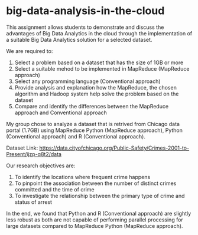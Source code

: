 # big-data-analysis-in-the-cloud

This assignment allows students to demonstrate and discuss the advantages of Big Data Analytics in the cloud through the implementation of a suitable Big Data Analytics solution for a selected dataset. 

We are required to:
  1. Select a problem based on a dataset that has the size of 1GB or more
  2. Select a suitable mehod to be implemented in MapReduce (MapReduce approach) 
  3. Select any programming language (Conventional approach)
  4. Provide analysis and explanation how the MapReduce, the chosen algorithm and Hadoop system help solve the problem based on the dataset
  5. Compare and identify the differences between the MapReduce approach and Conventional approach

My group chose to analyze a dataset that is retrived from Chicago data portal (1.7GB) using MapReduce Python (MapReduce approach), Python (Conventional approach) and R (Conventional approach). 

Dataset Link: https://data.cityofchicago.org/Public-Safety/Crimes-2001-to-Present/ijzp-q8t2/data 

Our research objectives are:
  1. To identify the locations where frequent crime happens
  2. To pinpoint the association between the number of distinct crimes committed and the time of crime
  3. To investigate the relationship between the primary type of crime and status of arrest

In the end, we found that Python and R (Conventional approach) are slightly less robust as both are not capable of performing parallel processing for large datasets compared to MapReduce Python (MapReduce approach). 

